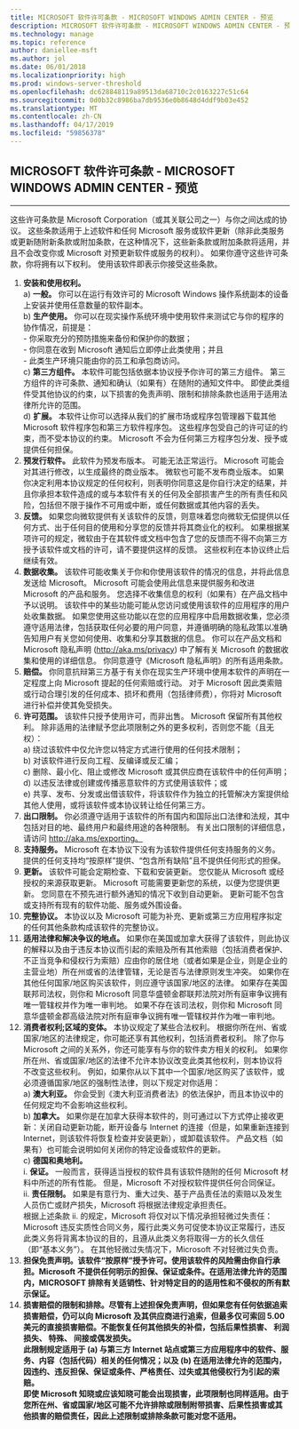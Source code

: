 ```yaml
---
title: MICROSOFT 软件许可条款 - MICROSOFT WINDOWS ADMIN CENTER - 预览
description: MICROSOFT 软件许可条款 - MICROSOFT WINDOWS ADMIN CENTER - 预览
ms.technology: manage
ms.topic: reference
author: daniellee-msft
ms.author: jol
ms.date: 06/01/2018
ms.localizationpriority: high
ms.prod: windows-server-threshold
ms.openlocfilehash: dc628848119a89513da68710c2c0163227c51c64
ms.sourcegitcommit: 0d0b32c8986ba7db9536e0b8648d4ddf9b03e452
ms.translationtype: MT
ms.contentlocale: zh-CN
ms.lasthandoff: 04/17/2019
ms.locfileid: "59856378"
---
```

## <a name="microsoft-software-license-terms---microsoft-windows-admin-center---preview"></a>MICROSOFT 软件许可条款 - MICROSOFT WINDOWS ADMIN CENTER - 预览
________________________________________

这些许可条款是 Microsoft Corporation（或其关联公司之一）与你之间达成的协议。 这些条款适用于上述软件和任何 Microsoft 服务或软件更新（除非此类服务或更新随附新条款或附加条款，在这种情况下，这些新条款或附加条款将适用，并且不会改变你或 Microsoft 对预更新软件或服务的权利）。 如果你遵守这些许可条款，你将拥有以下权利。 使用该软件即表示你接受这些条款。

1. **安装和使用权利。**  
    a) **一般。** 你可以在运行有效许可的 Microsoft Windows 操作系统副本的设备上安装并使用任意数量的软件副本。  
    b) **生产使用。** 你可以在现实操作系统环境中使用软件来测试它与你的程序的协作情况，前提是：  
        - 你采取充分的预防措施来备份和保护你的数据；  
        - 你同意在收到 Microsoft 通知后立即停止此类使用；并且  
        - 此类生产环境只能由你的员工和承包商访问。  
    c) **第三方组件。** 本软件可能包括依据本协议授予你许可的第三方组件。 第三方组件的许可条款、通知和确认（如果有）在随附的通知文件中。 即使此类组件受其他协议的约束，以下损害的免责声明、限制和排除条款也适用于适用法律所允许的范围。  
    d) **扩展。** 本软件让你可以选择从我们的扩展市场或程序包管理器下载其他 Microsoft 软件程序包和第三方软件程序包。 这些程序包受自己的许可证的约束，而不受本协议的约束。 Microsoft 不会为任何第三方程序包分发、授予或提供任何担保。  
2. **预发行软件。** 此软件为预发布版本。 可能无法正常运行。 Microsoft 可能会对其进行修改，以生成最终的商业版本。 微软也可能不发布商业版本。 如果你决定利用本协议规定的任何权利，则表明你同意这是你自行决定的结果，并且你承担本软件造成的或与本软件有关的任何及全部损害产生的所有责任和风险，包括但不限于操作不可用或中断，或任何数据或其他内容的丢失。
3. **反馈。** 如果您向微软提供有关该软件的反馈，则意味着您向微软无偿提供以任何方式、出于任何目的使用和分享您的反馈并将其商业化的权利。 如果根据某项许可的规定，微软由于在其软件或文档中包含了您的反馈而不得不向第三方授予该软件或文档的许可，请不要提供这样的反馈。 这些权利在本协议终止后继续有效。
4. **数据收集。** 该软件可能收集关于你和你使用该软件的情况的信息，并将此信息发送给 Microsoft。 Microsoft 可能会使用此信息来提供服务和改进 Microsoft 的产品和服务。 您选择不收集信息的权利（如果有）在产品文档中予以说明。 该软件中的某些功能可能从您访问或使用该软件的应用程序的用户处收集数据。 如果您使用这些功能以在您的应用程序中启用数据收集，您必须遵守适用法律，包括获取任何必要的用户同意，并遵循明确的隐私政策以准确告知用户有关您如何使用、收集和分享其数据的信息。 你可以在产品文档和 Microsoft 隐私声明 (http://aka.ms/privacy) 中了解有关 Microsoft 的数据收集和使用的详细信息。 你同意遵守《Microsoft 隐私声明》的所有适用条款。
5. **赔偿。** 你同意抗辩第三方基于有关你在现实生产环境中使用本软件的声明在一定程度上向 Microsoft 提起的任何索赔或行动。 对于 Microsoft 因此类索赔或行动合理引发的任何成本、损坏和费用（包括律师费），你将对 Microsoft 进行补偿并使其免受损失。 
6. **许可范围。** 该软件只授予使用许可，而非出售。 Microsoft 保留所有其他权利。 除非适用的法律赋予您此项限制之外的更多权利，否则您不能（且无权）：  
    a) 绕过该软件中仅允许您以特定方式进行使用的任何技术限制；  
    b) 对该软件进行反向工程、反编译或反汇编；  
    c) 删除、最小化、阻止或修改 Microsoft 或其供应商在该软件中的任何声明；  
    d) 以违反法律或创建或传播恶意软件的方式使用该软件；或  
    e) 共享、发布、分发或出借该软件，将该软件作为独立的托管解决方案提供给其他人使用，或将该软件或本协议转让给任何第三方。  
7. **出口限制。** 你必须遵守适用于该软件的所有国内和国际出口法律和法规，其中包括对目的地、最终用户和最终用途的各种限制。 有关出口限制的详细信息，请访问 http://aka.ms/exporting。
8. **支持服务。** Microsoft 在本协议下没有为该软件提供任何支持服务的义务。 提供的任何支持均“按原样”提供、“包含所有缺陷”且不提供任何形式的担保。
9. **更新。** 该软件可能会定期检查、下载和安装更新。 您仅能从 Microsoft 或经授权的来源获取更新。 Microsoft 可能需要更新您的系统，以便为您提供更新。 您同意在不预先进行额外通知的情况下收到自动更新。 更新可能不包含或支持所有现有的软件功能、服务或外围设备。
10. **完整协议。** 本协议以及 Microsoft 可能为补充、更新或第三方应用程序拟定的任何其他条款构成该软件的完整协议。
11. **适用法律和解决争议的地点。** 如果你在美国或加拿大获得了该软件，则此协议的解释以及由于违反本协议而引起的索赔及所有其他索赔（包括消费者保护、不正当竞争和侵权行为索赔）应由你的居住地（或者如果是企业，则是企业的主营业地）所在州或省的法律管辖，无论是否与法律原则发生冲突。 如果你在其他任何国家/地区购买该软件，则应遵守该国家/地区的法律。 如果存在美国联邦司法权，则你和 Microsoft 同意华盛顿金郡联邦法院对所有庭审争议拥有唯一管辖权并作为唯一审判地。 如果不存在该司法权，则你和 Microsoft 同意华盛顿金郡高级法院对所有庭审争议拥有唯一管辖权并作为唯一审判地。
12. **消费者权利;区域的变体。** 本协议规定了某些合法权利。 根据你所在州、省或国家/地区的法律规定，你可能还享有其他权利，包括消费者权利。 除了你与 Microsoft 之间的关系外，你还可能享有与你的软件卖方相关的权利。 如果你所在州、省或国家/地区的法律不允许本协议改变此类其他权利，则本协议将不改变这些权利。 例如，如果你从以下其中一个国家/地区购买了该软件，或必须遵循国家/地区的强制性法律，则以下规定对你适用：  
    a) **澳大利亚。** 你会受到《澳大利亚消费者法》的依法保护，而且本协议中的任何规定均不会影响这些权利。  
    b) **加拿大。** 如果你是在加拿大获得本软件的，则可通过以下方式停止接收更新：关闭自动更新功能，断开设备与 Internet 的连接（但是，如果重新连接到 Internet，则该软件将恢复检查并安装更新），或卸载该软件。 产品文档（如果有）也可能会说明如何关闭你的特定设备或软件的更新。  
    c) **德国和奥地利。**  
        i. **保证。** 一般而言，获得适当授权的软件具有该软件随附的任何 Microsoft 材料中所述的所有性能。 但是，Microsoft 不对授权软件提供任何合同保证。  
        ii. **责任限制。** 如果是有意行为、重大过失、基于产品责任法的索赔以及发生人员伤亡或财产损失，Microsoft 将根据法律规定承担责任。  
        根据上述条款 ii. 的规定，Microsoft 将仅对以下情况承担轻微过失责任：Microsoft 违反实质性合同义务，履行此类义务可促使本协议正常履行，违反此类义务将背离本协议的目的，且遵从此类义务将取得一方的长久信任（即“基本义务”）。 在其他轻微过失情况下，Microsoft 不对轻微过失负责。
13. **担保免责声明。该软件“按原样”授予许可。使用该软件的风险需由你自行承担。Microsoft 不提供任何明示的担保、保证或条件。在适用法律允许的范围内，MICROSOFT 排除有关适销性、针对特定目的的适用性和不侵权的所有默示保证。**  
14. **损害赔偿的限制和排除。尽管有上述担保免责声明，但如果您有任何依据追索损害赔偿，仍可以向 Microsoft 及其供应商进行追索，但最多仅可索回 5.00 美元的直接损害赔偿。不能恢复任何其他损失的补偿，包括后果性损害、 利润损失、 特殊、 间接或偶发损失。**  
**此限制规定适用于 (a) 与第三方 Internet 站点或第三方应用程序中的软件、服务、内容（包括代码）相关的任何情况；以及 (b) 在适用法律允许的范围内，因违约、违反担保、保证或条件、严格责任、过失或其他侵权行为引起的索赔。**  
**即使 Microsoft 知晓或应该知晓可能会出现损害，此项限制也同样适用。由于您所在州、省或国家/地区可能不允许排除或限制附带损害、后果性损害或其他损害的赔偿责任，因此上述限制或排除条款可能对您不适用。**
